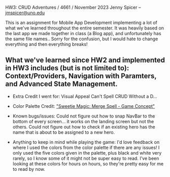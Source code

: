 HW3: CRUD Adventures / 4661 / November 2023
Jenny Spicer – jmspicer@uno.edu

This is an assignment for Mobile App Development implementing a lot of what we've learned throughout the entire semester.
It was heavily based on the last app we made together in class (a Blog app), and unfortunately has the same file names..
Sorry for the confusion, but I would hate to change everything and then everything breaks!

What we've learned since HW2 and implemented in HW3 includes (but is not limited to): Context/Providers, Navigation with Paramters, and Advanced State Management.
---------------------------------------------------------
* Extra Credit I went for:
Visual Appeal
Can't Spell CRUD Without a D...

* Color Palette Credit:
["Sweetie Magic: Merge Spell - Game Concept"](https://color.adobe.com/trends/Game-design)

* Known bugs/issues:
Could not figure out how to snap NavBar to the bottom of every screen... it works on the landing screen but not the others.
Could not figure out how to check if an existing hero has the name that is about to be assigned to a new hero.

* Anything to keep in mind while playing the game:
I'd love feedback on where I used the colors from the color palette if there are any issues! I only used the five colors given in the palette,
plus black and white very rarely, so I know some of it might not be super easy to read. I've been looking at these colors for hours on hours,
so they're pretty easy for me to read by now.